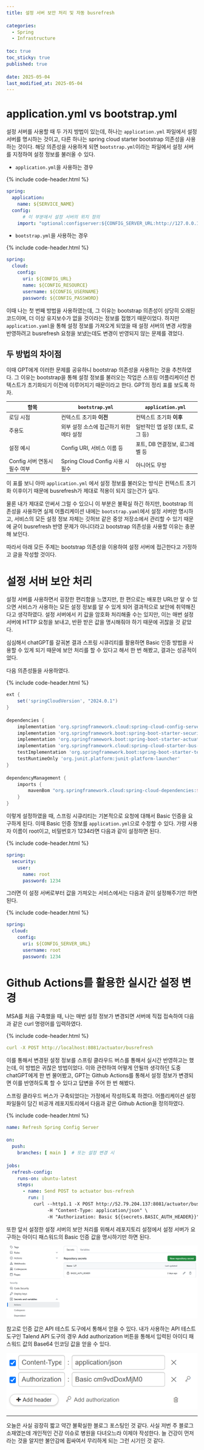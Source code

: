 ```yaml
---
title: 설정 서버 보안 처리 및 자동 busrefresh

categories:
  - Spring
  - Infrastructure

toc: true
toc_sticky: true
published: true
 
date: 2025-05-04
last_modified_at: 2025-05-04
---
```


# application.yml vs bootstrap.yml

설정 서버를 사용할 때 두 가지 방법이 있는데, 하나는 `application.yml` 파일에서 설정 서버를 명시하는 것이고, 다른 하나는 spring cloud starter bootstrap 의존성을 사용하는 것이다. 해당 의존성을 사용하게 되면 `bootstrap.yml`이라는 파일에서 설정 서버를 지정하여 설정 정보를 불러올 수 있다.

- `application.yml`을 사용하는 경우

{% include code-header.html %}
```yaml
spring:
  application:
    name: ${SERVICE_NAME}
  config:
	  # 이 부분에서 설정 서버의 위치 정의
    import: "optional:configserver:${CONFIG_SERVER_URL:http://127.0.0.1:8888}"
```

- `bootstrap.yml`을 사용하는 경우

{% include code-header.html %}
```yaml
spring:
  cloud:
    config:
      uri: ${CONFIG_URL}
      name: ${CONFIG_RESOURCE}
      username: ${CONFIG_USERNAME}
      password: ${CONFIG_PASSWORD}
```

이때 나는 첫 번째 방법을 사용하였는데, 그 이유는 bootstrap 의존성이 상당히 오래된 코드이며, 더 이상 유지보수가 없을 것이라는 정보를 접했기 때문이었다. 하지만 `application.yaml`을 통해 설정 정보를 가져오게 되었을 때 설정 서버의 변경 사항을 반영하려고 busrefresh 요청을 보냈는데도 변경이 반영되지 않는 문제를 겪었다.

## 두 방법의 차이점

이때 GPT에게 이러한 문제를 공유하니 bootstrap 의존성을 사용하는 것을 추천하였다. 그 이유는 bootstrap을 통해 설정 정보를 불러오는 작업은 스프링 어플리케이션 컨텍스트가 초기화되기 이전에 이루어지기 때문이라고 한다. GPT의 정리 표를 보도록 하자.

| 항목 | `bootstrap.yml` | `application.yml` |
| --- | --- | --- |
| 로딩 시점 | 컨텍스트 초기화 **이전** | 컨텍스트 초기화 **이후** |
| 주용도 | 외부 설정 소스에 접근하기 위한 메타 설정 | 일반적인 앱 설정 (포트, 로그 등) |
| 설정 예시 | Config URI, 서비스 이름 등 | 포트, DB 연결정보, 로그레벨 등 |
| Config 서버 연동시 필수 여부 | Spring Cloud Config 사용 시 필수 | 아니어도 무방 |

이 표를 보니 아마 `application.yml` 에서 설정 정보를 불러오는 방식은 컨텍스트 초기화 이후이기 때문에 busrefresh가 제대로 적용이 되지 않는건가 싶다. 

물론 내가 제대로 안써서 그럴 수 있으니 이 부분은 불확실 하긴 하지만, bootstrap 의존성을 사용하면 실제 어플리케이션 내에는 `bootstrap.yaml`에서 설정 서버만 명시하고, 서비스의 모든 설정 정보 자체는 깃허브 같은 중앙 저장소에서 관리할 수 있기 때문에 굳이 busrefresh 반영 문제가 아니더라고 bootstrap 의존성을 사용할 이유는 충분해 보인다.

따라서 아래 모든 주제는 bootstrap 의존성을 이용하여 설정 서버에 접근한다고 가정하고 글을 작성할 것이다.

# 설정 서버 보안 처리

설정 서버를 사용하면서 굉장한 편리함을 느꼈지만, 한 편으로는 배포한 URL만 알 수 있으면 서비스가 사용하는 모든 설정 정보를 알 수 있게 되어 결과적으로 보안에 취약해진다고 생각하였다. 설정 서버에서 키 값을 암호화 처리해줄 수는 있지만, 이는 매번 설정 서버에 HTTP 요청을 보내고, 반환 받은 값을 명시해줘야 하기 때문에 귀찮을 것 같았다.

심심해서 chatGPT를 갈궈본 결과 스프링 시큐리티를 활용하면 Basic 인증 방법을 사용할 수 있게 되기 때문에 보안 처리를 할 수 있다고 해서 한 번 해봤고, 결과는 성공적이었다. 

다음 의존성들을 사용하였다.

{% include code-header.html %}
```groovy
ext {
    set('springCloudVersion', "2024.0.1")
}

dependencies {
    implementation 'org.springframework.cloud:spring-cloud-config-server'
    implementation 'org.springframework.boot:spring-boot-starter-security'
    implementation 'org.springframework.boot:spring-boot-starter-actuator'
    implementation 'org.springframework.cloud:spring-cloud-starter-bus-amqp'
    testImplementation 'org.springframework.boot:spring-boot-starter-test'
    testRuntimeOnly 'org.junit.platform:junit-platform-launcher'
}

dependencyManagement {
    imports {
        mavenBom "org.springframework.cloud:spring-cloud-dependencies:${springCloudVersion}"
    }
}
```

이렇게 설정하였을 때, 스프링 시큐리티는 기본적으로 요청에 대해서 Basic 인증을 요구하게 된다. 이때 Basic 인증 정보를 `application.yml`으로 수정할 수 있다. 가령 사용자 이름이 root이고, 비밀번호가 1234라면 다음과 같이 설정하면 된다.

{% include code-header.html %}
```yaml
spring:
  security:
    user:
      name: root
      password: 1234
```

그러면 이 설정 서버로부터 값을 가져오는 서비스에서는 다음과 같이 설정해주기만 하면 된다.

{% include code-header.html %}
```yaml
spring:
  cloud:
    config:
      uri: ${CONFIG_SERVER_URL}
      username: root
      password: 1234
```

# Github Actions를 활용한 실시간 설정 변경

MSA를 처음 구축했을 때, 나는 매번 설정 정보가 변경되면 서버에 직접 접속하여 다음과 같은 curl 명령어를 입력하였다.

{% include code-header.html %}
```yaml
curl -X POST http://localhost:8081/actuator/busrefresh
```

이를 통해서 변경된 설정 정보를 스프링 클라우드 버스를 통해서 실시간 반영하고는 했는데, 이 방법은 귀찮은 방법이었다. 이와 관련하여 어떻게 안될까 생각하던 도중 chatGPT에게 한 번 물어봤고, GPT는 Github Actions를 통해서 설정 정보가 변경되면 이를 반영하도록 할 수 있다고 답변을 주어 한 번 해봤다.

스프링 클라우드 버스가 구축되었다는 가정에서 작성하도록 하겠다. 어플리케이션 설정 파일들이 담긴 비공개 레포지토리에서 다음과 같은 Github Action을 정의하였다.

{% include code-header.html %}
```yaml
name: Refresh Spring Config Server

on:
  push:
    branches: [ main ]  # 또는 설정 변경 시

jobs:
  refresh-config:
    runs-on: ubuntu-latest
    steps:
      - name: Send POST to actuator bus-refresh
        run: |
          curl --http1.1 -X POST http://52.79.204.137:8081/actuator/busrefresh \
               -H "Content-Type: application/json" \
               -H "Authorization: Basic ${{secrets.BASIC_AUTH_HEADER}}"
```

또한 앞서 설정한 설정 서버의 보안 처리를 위해서 레포지토리 설정에서 설정 서버가 요구하는 아이디 패스워드의 Basic 인증 값을 명시하기만 하면 된다. 

![깃헙 엑션 인증 값 명시](/assets/images/set-server-security-handling-and-automatic-busrefresh_01.png)

참고로 인증 값은 API 테스트 도구에서 통해서 얻을 수 있다. 내가 사용하는 API 테스트 도구인 Talend API 도구의 경우 Add authorization 버튼을 통해서 입력된 아이디 패스워드 값의 Base64 인코딩 값을 얻을 수 있다.

![인증 값 Base64 사용 예시](/assets/images/set-server-security-handling-and-automatic-busrefresh_02.png)

---

오늘은 사실 굉장히 짧고 약간 불확실한 블로그 포스팅인 것 같다. 사실 저번 주 블로그 소재였는데 개인적인 건강 이슈로 병원을 다녀오느라 이제야 작성한다. 늘 건강이 먼저라는 것을 알지만 불안감에 휩싸여서 무리하게 되는 그런 시기인 것 같다.